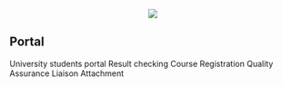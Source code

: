 <p align="center"><img src="http://records.ttuportal.com/public/assets/img/logo.png"></p>

 

## Portal

University students portal
 Result checking
 Course Registration
 Quality Assurance
 Liaison Attachment
 